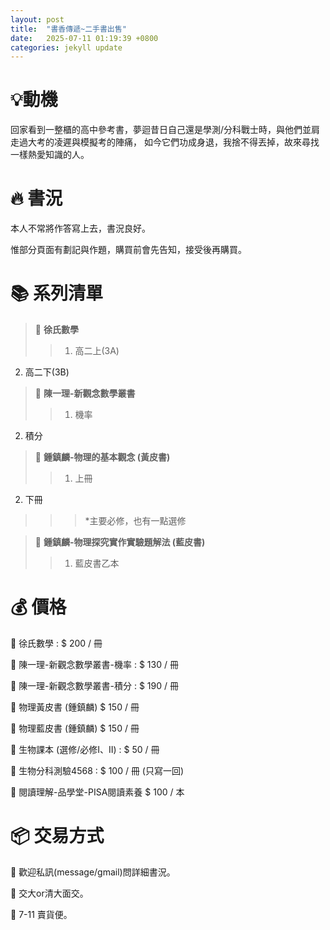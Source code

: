 ```yaml
---
layout: post
title:  "書香傳遞~二手書出售"
date:   2025-07-11 01:19:39 +0800
categories: jekyll update
---
```


# 💡**動機**
回家看到一整櫃的高中參考書，夢迴昔日自己還是學測/分科戰士時，與他們並肩走過大考的凌遲與模擬考的陣痛，
如今它們功成身退，我捨不得丟掉，故來尋找一樣熱愛知識的人。

# 🔥 **書況**
本人不常將作答寫上去，書況良好。

惟部分頁面有劃記與作題，購買前會先告知，接受後再購買。

# 📚 **系列清單**
> 🧮 **徐氏數學**
>> 1. 高二上(3A)
2. 高二下(3B)

> 🧮 **陳一理-新觀念數學叢書**
>> 1. 機率
2. 積分

> 🌌 **鍾鎮麟-物理的基本觀念 (黃皮書)**
>> 1. 上冊
2. 下冊 
>>>*主要必修，也有一點選修

> 🌌 **鍾鎮麟-物理探究實作實驗題解法 (藍皮書)**
>>1. 藍皮書乙本

# 💰 **價格**
🧮 徐氏數學 : $ 200 / 冊

🧮 陳一理-新觀念數學叢書-機率 : $ 130 / 冊

🧮 陳一理-新觀念數學叢書-積分 : $ 190 / 冊

🌌 物理黃皮書 (鍾鎮麟) $ 150 / 冊

🌌 物理藍皮書 (鍾鎮麟) $ 150 / 冊 

🦠 生物課本 (選修/必修I、II) : $ 50 / 冊 

🦠 生物分科測驗4568 : $ 100 / 冊 (只寫一回)

📒 閱讀理解-品學堂-PISA閱讀素養  $ 100 / 本

# 📦 **交易方式** 
📣  歡迎私訊(message/gmail)問詳細書況。

📣  交大or清大面交。

📣  7-11 賣貨便。